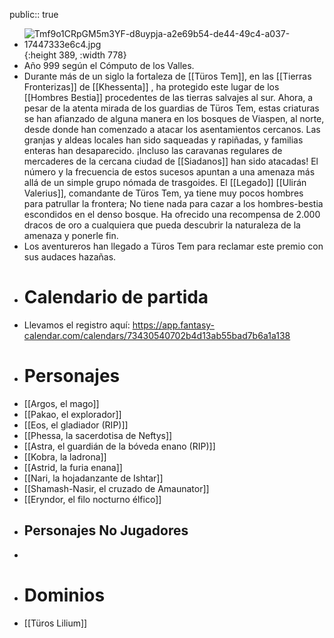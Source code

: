 public:: true

- ![Tmf9o1CRpGM5m3YF-d8uypja-a2e69b54-de44-49c4-a037-17447333e6c4.jpg](../assets/Tmf9o1CRpGM5m3YF-d8uypja-a2e69b54-de44-49c4-a037-17447333e6c4_1740317359272_0.jpg){:height 389, :width 778}
- Año 999 según el Cómputo de los Valles.
- Durante más de un siglo la fortaleza de [[Türos Tem]], en las [[Tierras Fronterizas]] de [[Khessenta]] , ha protegido este lugar de los [[Hombres Bestia]] procedentes de las tierras salvajes al sur. Ahora, a pesar de la atenta mirada de los guardias de Türos Tem, estas criaturas se han afianzado de alguna manera en los bosques de Viaspen, al norte, desde donde han comenzado a atacar los asentamientos cercanos. Las granjas y aldeas locales han sido saqueadas y rapiñadas, y familias enteras han desaparecido. ¡Incluso las caravanas regulares de mercaderes de la cercana ciudad de [[Siadanos]] han sido atacadas! El número y la frecuencia de estos sucesos apuntan a una amenaza más allá de un simple grupo nómada de trasgoides. El [[Legado]] [[Ulirán Valerius]], comandante de Türos Tem, ya tiene muy pocos hombres para patrullar la frontera; No tiene nada para cazar a los hombres-bestia escondidos en el denso bosque. Ha ofrecido una recompensa de 2.000 dracos de oro a cualquiera que pueda descubrir la naturaleza de la amenaza y ponerle fin.
- Los aventureros han llegado a Türos Tem para reclamar este premio con sus audaces hazañas.
- # Calendario de partida
- Llevamos el registro aquí: https://app.fantasy-calendar.com/calendars/73430540702b4d13ab55bad7b6a1a138
- # Personajes
- [[Argos, el mago]]
- [[Pakao, el explorador]]
- [[Eos, el gladiador (RIP)]]
- [[Phessa, la sacerdotisa de Neftys]]
- [[Astra, el guardián de la bóveda enano (RIP)]]
- [[Kobra, la ladrona]]
- [[Astrid, la furia enana]]
- [[Nari, la hojadanzante de Ishtar]]
- [[Shamash-Nasir, el cruzado de Amaunator]]
- [[Eryndor, el filo nocturno élfico]]
- ## Personajes No Jugadores
-
- # Dominios
- [[Türos Lilium]]